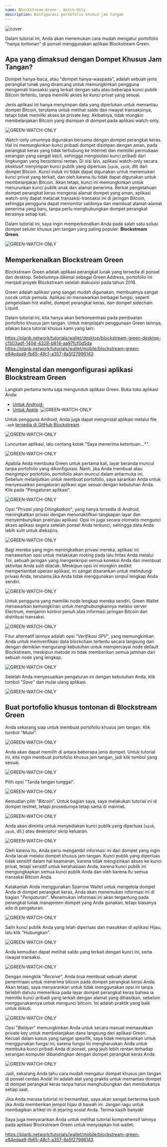 ```yaml
---
name: Blockstream Green - Watch-Only
description: Konfigurasi portofolio khusus jam tangan
---
```

![cover](assets/cover.webp)

Dalam tutorial ini, Anda akan menemukan cara mudah mengatur portofolio "hanya tontonan" di ponsel menggunakan aplikasi Blockstream Green.

## Apa yang dimaksud dengan Dompet Khusus Jam Tangan?

Dompet hanya-baca, atau "dompet hanya-waspada", adalah sebuah jenis perangkat lunak yang dirancang untuk memungkinkan pengguna mengamati transaksi yang terkait dengan satu atau beberapa kunci publik Bitcoin tertentu, tanpa memiliki akses ke kunci privat yang sesuai.

Jenis aplikasi ini hanya menyimpan data yang diperlukan untuk memantau dompet Bitcoin, terutama untuk melihat saldo dan riwayat transaksinya, tetapi tidak memiliki akses ke private key. Akibatnya, tidak mungkin membelanjakan Bitcoin yang disimpan di dompet pada aplikasi watch-only.

![GREEN-WATCH-ONLY](assets/fr/01.webp)

Watch-only umumnya digunakan bersama dengan dompet perangkat keras. Hal ini memungkinkan kunci pribadi dompet disimpan dengan aman, pada perangkat keras yang tidak terhubung ke Internet dan memiliki permukaan serangan yang sangat kecil, sehingga mengisolasi kunci pribadi dari lingkungan yang berpotensi rentan. Di sisi lain, aplikasi watch-only secara eksklusif menyimpan kunci publik yang diperluas (`xpub`, `zpub`, dll) dari dompet Bitcoin. Kunci induk ini tidak dapat digunakan untuk menemukan kunci privat yang terkait, dan oleh karena itu tidak dapat digunakan untuk membelanjakan Bitcoin. Akan tetapi, kunci ini memungkinkan untuk menurunkan kunci publik anak dan alamat penerima. Berkat pengetahuan dompet perangkat keras mengenai alamat dompet yang aman, aplikasi watch-only dapat melacak transaksi-transaksi ini di jaringan Bitcoin, sehingga pengguna dapat memonitor saldonya dan membuat alamat-alamat penerima yang baru, tanpa perlu menghubungkan dompet perangkat kerasnya setiap kali.

Dalam tutorial ini, saya ingin memperkenalkan Anda pada salah satu solusi dompet seluler khusus jam tangan yang paling populer: **Blockstream Green**.

![GREEN-WATCH-ONLY](assets/fr/02.webp)

## Memperkenalkan Blockstream Green

Blockstream Green adalah aplikasi perangkat lunak yang tersedia di ponsel dan desktop. Sebelumnya dikenal sebagai Green Address, portofolio ini menjadi proyek Blockstream setelah diakuisisi pada tahun 2016.

Green adalah aplikasi yang sangat mudah digunakan, membuatnya sangat cocok untuk pemula. Aplikasi ini menawarkan berbagai fungsi, seperti pengelolaan hot wallet, dompet perangkat keras, dan dompet sidechain Liquid.

Dalam tutorial ini, kita hanya akan berkonsentrasi pada pembuatan portofolio khusus jam tangan. Untuk menjelajahi penggunaan Green lainnya, silakan baca tutorial khusus kami yang lain:

https://planb.network/tutorials/wallet/desktop/blockstream-green-desktop-c1503adf-1404-4328-b814-aa97fcf0d5da
https://planb.network/tutorials/wallet/mobile/blockstream-green-e84edaa9-fb65-48c1-a357-8a5f27996143
## Menginstal dan mengonfigurasi aplikasi Blockstream Green

Langkah pertama tentu saja mengunduh aplikasi Green. Buka toko aplikasi Anda:

- [Untuk Android](https://play.google.com/store/apps/details?id=com.greenaddress.greenbits_android_wallet);
- [Untuk Apple](https://apps.apple.com/us/app/green-bitcoin-wallet/id1402243590).
![GREEN-WATCH-ONLY](assets/fr/03.webp)

Untuk pengguna Android, Anda juga dapat menginstal aplikasi melalui file `.apk` [tersedia di GitHub Blockstream](https://github.com/Blockstream/green_android/releases).

![GREEN-WATCH-ONLY](assets/fr/04.webp)

Luncurkan aplikasi, lalu centang kotak "Saya menerima ketentuan...*".

![GREEN-WATCH-ONLY](assets/fr/05.webp)

Apabila Anda membuka Green untuk pertama kali, layar beranda muncul tanpa portofolio yang dikonfigurasi. Nanti, jika Anda membuat atau mengimpor portofolio, portofolio akan muncul dalam antarmuka ini. Sebelum melanjutkan untuk membuat portofolio, saya sarankan Anda untuk menyesuaikan pengaturan aplikasi agar sesuai dengan kebutuhan Anda. Klik pada "Pengaturan aplikasi".

![GREEN-WATCH-ONLY](assets/fr/06.webp)

Opsi "*Privasi yang Ditingkatkan*", yang hanya tersedia di Android, meningkatkan privasi dengan menonaktifkan tangkapan layar dan menyembunyikan pratinjau aplikasi. Opsi ini juga secara otomatis mengunci akses aplikasi segera setelah ponsel Anda terkunci, sehingga data Anda lebih sulit untuk diekspos.

![GREEN-WATCH-ONLY](assets/fr/07.webp)

Bagi mereka yang ingin meningkatkan privasi mereka, aplikasi ini menawarkan opsi untuk melakukan rooting pada lalu lintas Anda melalui Tor, sebuah jaringan yang mengenkripsi semua koneksi Anda dan membuat aktivitas Anda sulit dilacak. Meskipun opsi ini mungkin sedikit memperlambat operasi aplikasi, ini sangat disarankan untuk melindungi privasi Anda, terutama jika Anda tidak menggunakan simpul lengkap Anda sendiri.

![GREEN-WATCH-ONLY](assets/fr/08.webp)

Untuk pengguna yang memiliki node lengkap mereka sendiri, Green Wallet menawarkan kemungkinan untuk menghubungkannya melalui server Electrum, menjamin kontrol penuh atas informasi jaringan Bitcoin dan distribusi transaksi.

![GREEN-WATCH-ONLY](assets/fr/09.webp)

Fitur alternatif lainnya adalah opsi "*Verifikasi SPV*", yang memungkinkan Anda untuk memverifikasi data blockchain tertentu secara langsung dan dengan demikian mengurangi kebutuhan untuk mempercayai node default Blockstream, meskipun metode ini tidak memberikan semua jaminan dari sebuah node yang lengkap.

![GREEN-WATCH-ONLY](assets/fr/10.webp)

Setelah Anda menyesuaikan pengaturan ini dengan kebutuhan Anda, klik tombol "*Save*" dan mulai ulang aplikasi.

![GREEN-WATCH-ONLY](assets/fr/11.webp)

## Buat portofolio khusus tontonan di Blockstream Green

Anda sekarang siap untuk membuat portofolio khusus jam tangan. Klik tombol "*Mulai*".

![GREEN-WATCH-ONLY](assets/fr/12.webp)

Anda akan dapat memilih di antara beberapa jenis dompet. Untuk tutorial ini, kita ingin membuat portofolio khusus jam tangan, jadi klik tombol yang sesuai.

![GREEN-WATCH-ONLY](assets/fr/13.webp)

Pilih opsi "Tanda tangan tunggal".

![GREEN-WATCH-ONLY](assets/fr/14.webp)

Kemudian pilih "*Bitcoin*". Untuk bagian saya, saya melakukan tutorial ini di dompet testnet, tetapi prosedurnya tetap sama di mainnet.

![GREEN-WATCH-ONLY](assets/fr/15.webp)

Anda akan diminta untuk menyediakan kunci publik yang diperluas (`xpub`, `zpub`, dll.) atau deskriptor skrip keluaran.

![GREEN-WATCH-ONLY](assets/fr/16.webp)

Oleh karena itu, Anda perlu mengambil informasi ini dari dompet yang ingin Anda lacak melalui dompet khusus jam tangan. Kunci publik yang diperluas tidak sensitif dalam hal keamanan, karena tidak mengizinkan akses ke kunci privat, tetapi sensitif untuk kerahasiaan Anda, karena kunci publik ini mengungkapkan semua kunci publik Anda dan oleh karena itu semua transaksi Bitcoin Anda.

Katakanlah Anda menggunakan Sparrow Wallet untuk mengelola dompet Anda di dompet perangkat keras, Anda akan menemukan informasi ini di bagian "*Pengaturan*". Menemukan informasi ini akan tergantung pada perangkat lunak manajemen dompet yang Anda gunakan, tetapi biasanya ada di pengaturan.

![GREEN-WATCH-ONLY](assets/fr/17.webp)

Salin kunci publik Anda yang telah diperluas dan masukkan di aplikasi Hijau, lalu klik "Hubungkan".

![GREEN-WATCH-ONLY](assets/fr/18.webp)

Anda kemudian dapat melihat saldo yang terkait dengan kunci ini, serta riwayat transaksi.

![GREEN-WATCH-ONLY](assets/fr/19.webp)

Dengan mengklik "*Receive*", Anda bisa membuat sebuah alamat penerimaan untuk menerima bitcoin pada dompet perangkat keras Anda. Akan tetapi, saya menyarankan untuk tidak menggunakan opsi ini tanpa terlebih dahulu memeriksa pada layar dompet perangkat keras bahwa ia memiliki kunci pribadi yang terkait dengan alamat yang dihasilkan, sebelum menggunakannya untuk mengunci bitcoin. Ini adalah praktik yang baik untuk diikuti.

![GREEN-WATCH-ONLY](assets/fr/20.webp)

Opsi "*Balayer*" memungkinkan Anda untuk secara manual memasukkan private key untuk membelanjakan dana langsung dari aplikasi Green. Kecuali dalam kasus yang sangat spesifik, saya tidak menyarankan untuk menggunakan fungsi ini, karena fungsi ini mengharuskan Anda untuk membuka kunci pribadi Anda di ponsel, yang jauh lebih rentan terhadap serangan komputer dibandingkan dengan dompet perangkat keras Anda.

![GREEN-WATCH-ONLY](assets/fr/21.webp)

Jadi, sekarang Anda tahu cara mudah mengatur dompet khusus jam tangan di ponsel cerdas Anda! Ini adalah alat yang praktis untuk memantau dompet di dompet perangkat keras tanpa harus menghubungkan dan membukanya setiap saat.

Jika Anda merasa tutorial ini bermanfaat, saya akan sangat berterima kasih jika Anda memberikan jempol hijau di bawah ini. Jangan ragu untuk membagikan artikel ini di jejaring sosial Anda. Terima kasih banyak!

Saya juga menyarankan Anda untuk melihat tutorial komprehensif lainnya pada aplikasi Blockstream Green untuk menyiapkan hot wallet:

https://planb.network/tutorials/wallet/mobile/blockstream-green-e84edaa9-fb65-48c1-a357-8a5f27996143